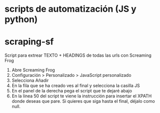 # scripts de automatización (JS y python)

# scraping-sf
Script para extrear TEXTO + HEADINGS de todas las urls con Screaming Frog

1. Abre Screaming Frog
1. Configuración > Personalizado > JavaScript personalizado
2. Selecciona Añadir
3. En la fila que se ha creado ves al final y selecciona la casilla JS
4. En el panel de la derecha pega el script que te dejaré abajo
5. En la línea 50 del script te viene la instrucción para insertar el XPATH donde deseas que pare. Si quieres que siga hasta el final, déjalo como null.
